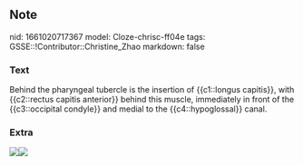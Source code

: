 ## Note
nid: 1661020717367
model: Cloze-chrisc-ff04e
tags: GSSE::!Contributor::Christine_Zhao
markdown: false

### Text
Behind the pharyngeal tubercle is the insertion of {{c1::longus capitis}}, with {{c2::rectus capitis anterior}} behind this muscle, immediately in front of the {{c3::occipital condyle}} and medial to the {{c4::hypoglossal}} canal.

### Extra
<img src="Gray_129_-_Os_Occipital_-_Surface-externe.png"><img src= 
"paste-f445386d8a53cd2e4191fe36f4aff61d1f766789.jpg">
